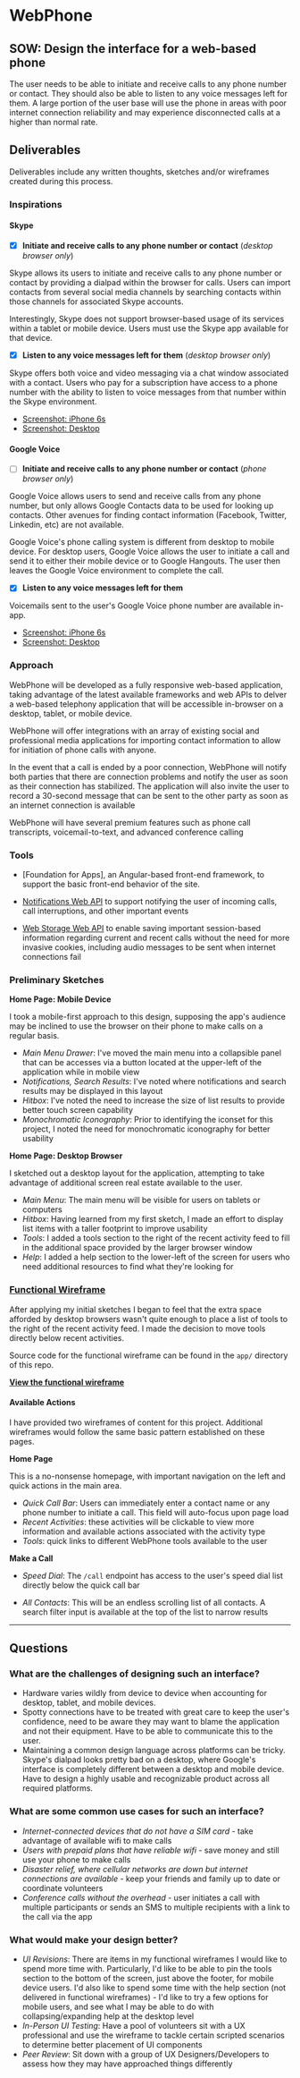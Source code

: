 # WebPhone

## SOW: Design the interface for a web-based phone
The user needs to be able to initiate and receive calls to any phone number or contact. They should also be able to listen to any voice messages left for them. A large portion of the user base will use the phone in areas with poor internet connection reliability and may experience disconnected calls at a higher than normal rate.

## Deliverables
Deliverables include any written thoughts, sketches and/or wireframes created during this process.

### Inspirations

#### Skype

- [X] **Initiate and receive calls to any phone number or contact** (_desktop browser only_)

Skype allows its users to initiate and receive calls to any phone number or contact by providing a dialpad within the browser for calls. Users can import contacts from several social media channels by searching contacts within those channels for associated Skype accounts.

Interestingly, Skype does not support browser-based usage of its services within a tablet or mobile device. Users must use the Skype app available for that device.

- [X] **Listen to any voice messages left for them** (_desktop browser only_)

Skype offers both voice and video messaging via a chat window associated with a contact. Users who pay for a subscription have access to a phone number with the ability to listen to voice messages from that number within the Skype environment.

* [Screenshot: iPhone 6s](https://www.evernote.com/l/ANwAvyTCbWFLA43E-a7Oc4oiSI0nO4DIkOUB/image.png)
* [Screenshot: Desktop](https://www.evernote.com/l/ANyu6uILx_NBA4gMlXYgNNxdRpK9D_rQetcB/image.png)

#### Google Voice

- [ ] **Initiate and receive calls to any phone number or contact** (_phone browser only_)

Google Voice allows users to send and receive calls from any phone number, but only allows Google Contacts data to be used for looking up contacts. Other avenues for finding contact information (Facebook, Twitter, Linkedin, etc) are not available.

Google Voice's phone calling system is different from desktop to mobile device. For desktop users, Google Voice allows the user to initiate a call and send it to either their mobile device or to Google Hangouts. The user then leaves the Google Voice environment to complete the call.

- [X] **Listen to any voice messages left for them**

Voicemails sent to the user's Google Voice phone number are available in-app.

* [Screenshot: iPhone 6s](https://www.evernote.com/l/ANx9C2xuN2tD3LXI8O9fq16JPwGltVXenNAB/image.png)
* [Screenshot: Desktop](https://www.evernote.com/l/ANzERO2Lz-9EkK0DALIATeIjl1r7KgbCYc4B/image.png)

### Approach

WebPhone will be developed as a fully responsive web-based application, taking advantage of the latest available frameworks and web APIs to delver a web-based telephony application that will be accessible in-browser on a desktop, tablet, or mobile device.

WebPhone will offer integrations with an array of existing social and professional media applications for importing contact information to allow for initiation of phone calls with anyone.

In the event that a call is ended by a poor connection, WebPhone will notify both parties that there are connection problems and notify the user as soon as their connection has stabilized. The application will also invite the user to record a 30-second message that can be sent to the other party as soon as an internet connection is available

WebPhone will have several premium features such as phone call transcripts, voicemail-to-text, and advanced conference calling

### Tools

* [Foundation for Apps], an Angular-based front-end framework, to support the basic front-end behavior of the site.

* [Notifications Web API](https://developer.mozilla.org/en-US/docs/Web/API/Notifications_API) to support notifying the user of incoming calls, call interruptions, and other important events

* [Web Storage Web API](https://developer.mozilla.org/en-US/docs/Web/API/Notifications_API) to enable saving important session-based information regarding current and recent calls without the need for more invasive cookies, including audio messages to be sent when internet connections fail

### Preliminary Sketches

**Home Page: Mobile Device**

I took a mobile-first approach to this design, supposing the app's audience may be inclined to use the browser on their phone to make calls on a regular basis.

* *Main Menu Drawer*: I've moved the main menu into a collapsible panel that can be accesses via a button located at the upper-left of the application while in mobile view
* *Notifications, Search Results*: I've noted where notifications and search results may be displayed in this layout
* *Hitbox*: I've noted the need to increase the size of list results to provide better touch screen capability
* *Monochromatic Iconography*: Prior to identifying the iconset for this project, I noted the need for monochromatic iconography for better usability

**Home Page: Desktop Browser**

I sketched out a desktop layout for the application, attempting to take advantage of additional screen real estate available to the user.

* *Main Menu*: The main menu will be visible for users on tablets or computers
* *Hitbox*: Having learned from my first sketch, I made an effort to display list items with a taller footprint to improve usability
* *Tools*: I added a tools section to the right of the recent activity feed to fill in the additional space provided by the larger browser window
* *Help*: I added a help section to the lower-left of the screen for users who need additional resources to find what they're looking for

### [Functional Wireframe](https://hoosierplew.github.io)

After applying my initial sketches I began to feel that the extra space afforded by desktop browsers wasn't quite enough to place a list of tools to the right of the recent activity feed. I made the decision to move tools directly below recent activities.

Source code for the functional wireframe can be found in the `app/` directory of this repo.

**[View the functional wireframe](https://hoosierplew.github.io)**

#### Available Actions

I have provided two wireframes of content for this project. Additional wireframes would follow the same basic pattern established on these pages.

**Home Page**

This is a no-nonsense homepage, with important navigation on the left and quick actions in the main area.

* *Quick Call Bar*: Users can immediately enter a contact name or any phone number to initiate a call. This field will auto-focus upon page load
* *Recent Activities*: these activities will be clickable to view more information and available actions associated with the activity type
* *Tools*: quick links to different WebPhone tools available to the user

**Make a Call**

* *Speed Dial*: The `/call` endpoint has access to the user's speed dial list directly below the quick call bar

* *All Contacts*: This will be an endless scrolling list of all contacts. A search filter input is available at the top of the list to narrow results

----

## Questions

### What are the challenges of designing such an interface?
* Hardware varies wildly from device to device when accounting for desktop, tablet, and mobile devices.
* Spotty connections have to be treated with great care to keep the user's confidence, need to be aware they may want to blame the application and not their equipment. Have to be able to communicate this to the user.
* Maintaining a common design language across platforms can be tricky. Skype's dialpad looks pretty bad on a desktop, where Google's interface is completely different between a desktop and mobile device. Have to design a highly usable and recognizable product across all required platforms.

### What are some common use cases for such an interface?
* _Internet-connected devices that do not have a SIM card_ - take advantage of available wifi to make calls
* _Users with prepaid plans that have reliable wifi_ - save money and still use your phone to make calls
* _Disaster relief, where cellular networks are down but internet connections are available_ - keep your friends and family up to date or coordinate volunteers
* _Conference calls without the overhead_ - user initiates a call with multiple participants or sends an SMS to multiple recipients with a link to the call via the app

### What would make your design better?
* _UI Revisions_: There are items in my functional wireframes I would like to spend more time with. Particularly, I'd like to be able to pin the tools section to the bottom of the screen, just above the footer, for mobile device users. I'd also like to spend some time with the help section (not delivered in functional wireframes) - I'd like to try a few options for mobile users, and see what I may be able to do with collapsing/expanding help at the desktop level
* _In-Person UI Testing_: Have a pool of volunteers sit with a UX professional and use the wireframe to tackle certain scripted scenarios to determine better placement of UI components
* _Peer Review_: Sit down with a group of UX Designers/Developers to assess how they may have approached things differently
